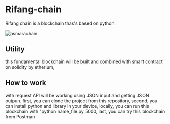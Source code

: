 # Rifang-chain
Rifang chain is a blockchain thas's based on python

![asmarachain](https://user-images.githubusercontent.com/95269946/177308249-ceb74e0d-6df0-41d2-83e7-03e3ec8d85b4.png)


## Utility
this fundamental blockchain will be built and combined with smart contract on solidity by etherium,

## How to work
with request API will be working using JSON input and getting JSON outpun.
first, you can clone the project from this repository,
second, you can install python and library in your device,
locally, you can run this blockchain with "python name_file.py 5000,
last, you can try this blockchain from Postman
